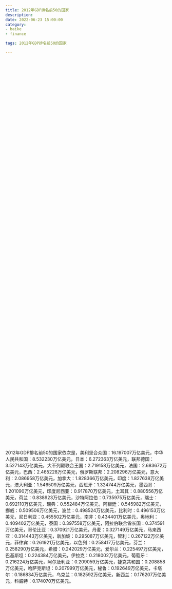 ```yaml
---
title: 2012年GDP排名前50的国家
description:
date: 2022-06-23 15:00:00
category:
- baike
- finance

tags: 2012年GDP排名前50的国家

---
```


<!-- 引入刚刚下载的 ECharts 文件 -->
<script src="/assets/js/charts/echarts.min.js"></script>

<!-- 为 ECharts 准备一个定义了宽高的 DOM -->
<div id="myChart" style="width: 100%;height:1200px;"></div>

<div>
<p class="paragraph">2012年GDP排名前50的国家依次是，美利坚合众国：16.197007万亿美元，中华人民共和国：8.532230万亿美元，日本：6.272363万亿美元，联邦德国：3.527143万亿美元，大不列颠联合王国：2.719158万亿美元，法国：2.683672万亿美元，巴西：2.465228万亿美元，俄罗斯联邦：2.208296万亿美元，意大利：2.086958万亿美元，加拿大：1.828366万亿美元，印度：1.827638万亿美元，澳大利亚：1.546509万亿美元，西班牙：1.324744万亿美元，墨西哥：1.201090万亿美元，印度尼西亚：0.917870万亿美元，土耳其：0.880556万亿美元，荷兰：0.838923万亿美元，沙特阿拉伯：0.735975万亿美元，瑞士：0.692110万亿美元，瑞典：0.552484万亿美元，阿根廷：0.545982万亿美元，挪威：0.509506万亿美元，波兰：0.498524万亿美元，比利时：0.496153万亿美元，尼日利亚：0.455502万亿美元，南非：0.434401万亿美元，奥地利：0.409402万亿美元，泰国：0.397558万亿美元，阿拉伯联合酋长国：0.374591万亿美元，哥伦比亚：0.370921万亿美元，丹麦：0.327149万亿美元，马来西亚：0.314443万亿美元，新加坡：0.295087万亿美元，智利：0.267122万亿美元，菲律宾：0.261921万亿美元，以色列：0.258417万亿美元，芬兰：0.258290万亿美元，希腊：0.242029万亿美元，爱尔兰：0.225497万亿美元，巴基斯坦：0.224384万亿美元，伊拉克：0.218002万亿美元，葡萄牙：0.216224万亿美元，阿尔及利亚：0.209059万亿美元，捷克共和国：0.208858万亿美元，哈萨克斯坦：0.207999万亿美元，秘鲁：0.192649万亿美元，卡塔尔：0.186834万亿美元，乌克兰：0.182592万亿美元，新西兰：0.176207万亿美元，科威特：0.174070万亿美元。</p>
</div>

<script>
    var chartDom = document.getElementById('myChart');
    var myChart = echarts.init(chartDom);
    var option;

    option = {
        title: {
            text: ''
        },
        tooltip: {
            trigger: 'axis',
            axisPointer: {
                type: 'shadow'
            }
        },
        legend: {},
        grid: {
            left: '0%',
            right: '0%',
            bottom: '3%',
            containLabel: true
        },
        xAxis: {
            type: 'value',
            boundaryGap: [0, 0.01]
        },
        yAxis: {
            type: 'category',
            data: ["科威特", "新西兰", "乌克兰", "卡塔尔", "秘鲁", "哈萨克斯坦", "捷克共和国", "阿尔及利亚", "葡萄牙", "伊拉克", "巴基斯坦", "爱尔兰", "希腊", "芬兰", "以色列", "菲律宾", "智利", "新加坡", "马来西亚", "丹麦", "哥伦比亚", "阿拉伯联合酋长国", "泰国", "奥地利", "南非", "尼日利亚", "比利时", "波兰", "挪威", "阿根廷", "瑞典", "瑞士", "沙特阿拉伯", "荷兰", "土耳其", "印度尼西亚", "墨西哥", "西班牙", "澳大利亚", "印度", "加拿大", "意大利", "俄罗斯联邦", "巴西", "法国", "大不列颠联合王国", "联邦德国", "日本", "中华人民共和国", "美利坚合众国"]
        },
        series: [
            {
                itemStyle: {
                    color: "#00868B"
                },
                name: '（单位：万亿美元）',
                type: 'bar',
                data: [0.174070, 0.176207, 0.182592, 0.186834, 0.192649, 0.207999, 0.208858, 0.209059, 0.216224, 0.218002, 0.224384, 0.225497, 0.242029, 0.258290, 0.258417, 0.261921, 0.267122, 0.295087, 0.314443, 0.327149, 0.370921, 0.374591, 0.397558, 0.409402, 0.434401, 0.455502, 0.496153, 0.498524, 0.509506, 0.545982, 0.552484, 0.692110, 0.735975, 0.838923, 0.880556, 0.917870, 1.201090, 1.324744, 1.546509, 1.827638, 1.828366, 2.086958, 2.208296, 2.465228, 2.683672, 2.719158, 3.527143, 6.272363, 8.532230, 16.197007]
            }
        ]
    };

    option && myChart.setOption(option);

</script>
